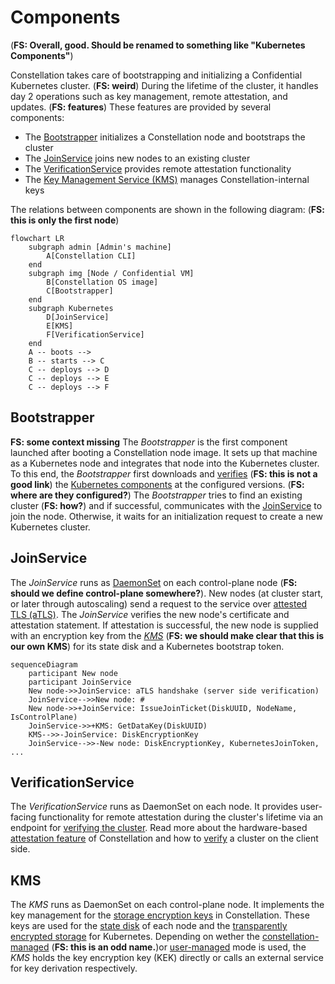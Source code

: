# Components



(**FS: Overall, good. Should be renamed to something like "Kubernetes Components"**)

Constellation takes care of bootstrapping and initializing a Confidential Kubernetes cluster. (**FS: weird**)
During the lifetime of the cluster, it handles day 2 operations such as key management, remote attestation, and updates. (**FS: features**)
These features are provided by several components:

* The [Bootstrapper](components.md#bootstrapper) initializes a Constellation node and bootstraps the cluster
* The [JoinService](components.md#joinservice) joins new nodes to an existing cluster
* The [VerificationService](components.md#verificationservice) provides remote attestation functionality
* The [Key Management Service (KMS)](components.md#kms) manages Constellation-internal keys

The relations between components are shown in the following diagram: (**FS: this is only the first node**)

```mermaid
flowchart LR
    subgraph admin [Admin's machine]
        A[Constellation CLI]
    end
    subgraph img [Node / Confidential VM]
        B[Constellation OS image]
        C[Bootstrapper]
    end
    subgraph Kubernetes
        D[JoinService]
        E[KMS]
        F[VerificationService]
    end
    A -- boots -->
    B -- starts --> C
    C -- deploys --> D
    C -- deploys --> E
    C -- deploys --> F
```

## Bootstrapper

**FS: some context missing**
The *Bootstrapper* is the first component launched after booting a Constellation node image.
It sets up that machine as a Kubernetes node and integrates that node into the Kubernetes cluster.
To this end, the *Bootstrapper* first downloads and [verifies](https://blog.sigstore.dev/kubernetes-signals-massive-adoption-of-sigstore-for-protecting-open-source-ecosystem-73a6757da73) (**FS: this is not a good link**) the [Kubernetes components](https://kubernetes.io/docs/concepts/overview/components/) at the configured versions. (**FS: where are they configured?**)
The *Bootstrapper* tries to find an existing cluster (**FS: how?**) and if successful, communicates with the [JoinService](components.md#joinservice) to join the node.
Otherwise, it waits for an initialization request to create a new Kubernetes cluster.

## JoinService

The *JoinService* runs as [DaemonSet](https://kubernetes.io/docs/concepts/workloads/controllers/daemonset/) on each control-plane node (**FS: should we define control-plane somewhere?**).
New nodes (at cluster start, or later through autoscaling) send a request to the service over [attested TLS (aTLS)](attestation.md#attested-tls-atls).
The *JoinService* verifies the new node's certificate and attestation statement.
If attestation is successful, the new node is supplied with an encryption key from the [*KMS*](components.md#kms) (**FS: we should make clear that this is our own KMS**) for its state disk and a Kubernetes bootstrap token.


```mermaid
sequenceDiagram
    participant New node
    participant JoinService
    New node->>JoinService: aTLS handshake (server side verification)
    JoinService-->>New node: #
    New node->>+JoinService: IssueJoinTicket(DiskUUID, NodeName, IsControlPlane)
    JoinService->>+KMS: GetDataKey(DiskUUID)
    KMS-->>-JoinService: DiskEncryptionKey
    JoinService-->>-New node: DiskEncryptionKey, KubernetesJoinToken, ...
```

## VerificationService

The *VerificationService* runs as DaemonSet on each node.
It provides user-facing functionality for remote attestation during the cluster's lifetime via an endpoint for [verifying the cluster](attestation.md#cluster-attestation).
Read more about the hardware-based [attestation feature](attestation.md) of Constellation and how to [verify](../workflows/verify-cluster.md) a cluster on the client side.

## KMS

The *KMS* runs as DaemonSet on each control-plane node.
It implements the key management for the [storage encryption keys](keys.md#storage-encryption) in Constellation. These keys are used for the [state disk](images.md#state-disk) of each node and the [transparently encrypted storage](encrypted-storage.md) for Kubernetes.
Depending on wether the [constellation-managed](keys.md#constellation-managed-key-management) (**FS: this is an odd name.**)or [user-managed](keys.md#user-managed-key-management) mode is used, the *KMS* holds the key encryption key (KEK) directly or calls an external service for key derivation respectively.
